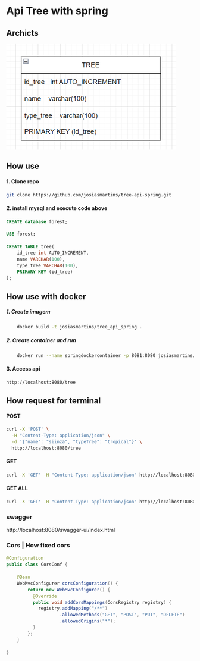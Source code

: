 # Api Tree with spring

## Archicts
![img.png](src%2Fmain%2Fresources%2Fstatic%2Fimg.png)
## How use
#### 1. Clone repo
```bash
git clone https://github.com/josiasmartins/tree-api-spring.git
```

#### 2. install mysql and execute code above
```sql
CREATE database forest;

USE forest;

CREATE TABLE tree(
    id_tree int AUTO_INCREMENT,
    name VARCHAR(100),
    type_tree VARCHAR(100),
    PRIMARY KEY (id_tree)
);

```

## How use with docker

##### 1. Create imagem
```bash
    docker build -t josiasmartins/tree_api_spring .
```
##### 2. Create container and run
```bash
    docker run --name springdockercontainer -p 8081:8080 josiasmartins/tree_api_spring
```
#### 3. Access api 
```bash
http://localhost:8080/tree
```

## How request for terminal
#### POST
```bash
curl -X 'POST' \
  -H "Content-Type: application/json" \
  -d '{"name": "siinza", "typeTree": "tropical"}' \
  http://localhost:8080/tree

```
#### GET
```bash
curl -X 'GET' -H "Content-Type: application/json" http://localhost:8080/tree/1
```

#### GET ALL
```bash
curl -X 'GET' -H "Content-Type: application/json" http://localhost:8080/tree
```


### swagger
 http://localhost:8080/swagger-ui/index.html

### Cors | How fixed cors

```java
@Configuration
public class CorsConf {

    @Bean
    WebMvcConfigurer corsConfiguration() {
        return new WebMvcConfigurer() {
          @Override
          public void addCorsMappings(CorsRegistry registry) {
            registry.addMapping("/**")
                    .allowedMethods("GET", "POST", "PUT", "DELETE")
                    .allowedOrigins("*");
          }
        };
    }

}
```
 
